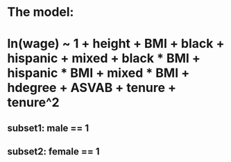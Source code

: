 # The model:
# ln(wage) ~ 1 + height + BMI + black + hispanic + mixed + black * BMI + hispanic * BMI + mixed * BMI + hdegree + ASVAB + tenure + tenure^2
## subset1: male == 1
## subset2: female == 1

